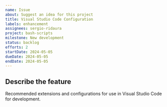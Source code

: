```yaml
---
name: Issue
about: Suggest an idea for this project
title: Visual Studio Code Configuration
labels: enhancement
assignees: sergio-ridaura
project: bash-scripts
milestone: New development
status: backlog
efforts: 2
startDate: 2024-05-05
dueDate: 2024-05-05
endDate: 2024-05-05
---
```


## Describe the feature

Recommended extensions and configurations for use in Visual Studio Code for development.

